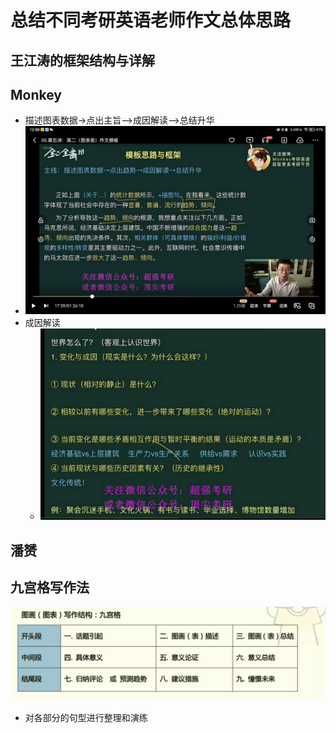 # 总结不同考研英语老师作文总体思路
## 王江涛的框架结构与详解
## Monkey
- 描述图表数据->点出主旨-->成因解读-->总结升华
- ![](attachments/f9729d66b44e0c7c067388847da7538.jpg)
- 成因解读
	- ![](attachments/Pasted%20image%2020221015122514.png)
## 潘赟
## 九宫格写作法
![](attachments/4776e1025f52816044b319e2b103298.jpg)
- 对各部分的句型进行整理和演练